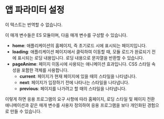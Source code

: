 <template is="exm-article">
  <a href="../../publics/examples/use-config/demo.html" preview></a>
  <a href="../../publics/examples/use-config/app-config.mjs" main></a>
  <a href="../../publics/examples/use-config/page1.html"></a>
  <a href="../../publics/examples/use-config/page2.html"></a>
</template>

# 앱 파라미터 설정

이 텍스트는 번역할 수 없습니다.

이 매개 변수들은 ES 모듈이며, 다음 매개 변수를 구성할 수 있습니다.

- **home**: 애플리케이션의 홈페이지, 즉 초기로드 시에 표시되는 페이지입니다.
- **loading**: 애플리케이션 페이지에서 클릭하여 이동할 때, 모듈 로드가 완료되기 전에 표시되는 로딩 내용입니다. 로딩 내용으로 문자열을 반환할 수 있습니다.
- **pageAnime**: 페이지 이동시에 사용되는 애니메이션 효과입니다. CSS 스타일 속성을 포함한 객체를 사용합니다.
  - **current**: 페이지가 현재 페이지에 있을 때의 스타일을 나타냅니다.
  - **next**: 페이지가 입장하기 전에 나타나는 스타일을 나타냅니다.
  - **previous**: 페이지를 나가려고 할 때의 스타일을 나타냅니다.

이렇게 하면 응용 프로그램의 요구 사항에 따라 홈페이지, 로딩 스타일 및 페이지 전환 애니메이션과 같은 매개 변수를 사용자 정의하여 응용 프로그램을 보다 개인화된 경험으로 만들 수 있습니다.
